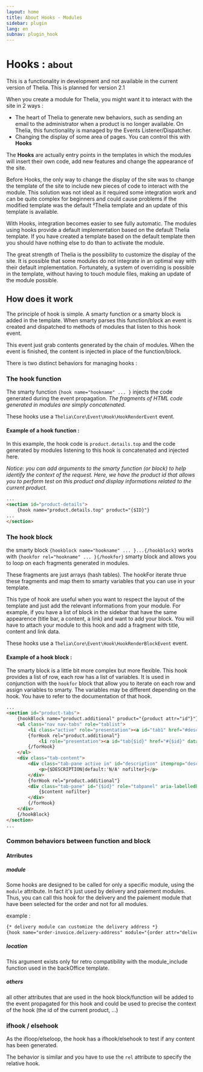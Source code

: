 ```yaml
---
layout: home
title: About Hooks - Modules
sidebar: plugin
lang: en
subnav: plugin_hook
---
```


<div class="page-header">
    <h1>Hooks : <small>about</small></h1>
</div>

<div class="alert alert-warning">
<p>This is a functionality in development and not available in the current version of Thelia. This is planned for version 2.1</p>
</div>

When you create a module for Thelia, you might want it to interact with the site in 2 ways :

- The heart of Thelia to generate new behaviors, such as sending an email to the administrator when a product is no longer available. On Thelia, this functionality is managed by the Events Listener/Dispatcher.
- Changing the display of some area of pages. You can control this with **Hooks**

The **Hooks** are actually entry points in the templates in which the modules will insert their own code, add new features and change the appearance of the site.

Before Hooks, the only way to change the display of the site was to change the template of the site to include new pieces of code to interact with the module.
This solution was not ideal as it required some integration work and can be quite complex for beginners and could cause problems if the modified template was the default ²Thelia template and an update of this template is available.

With Hooks, integration becomes easier to see fully automatic. The modules using hooks provide a default implementation based on the default Thelia template. If you have created a template based on the default template then you should have nothing else to do than to activate the module.

The great strength of Thelia is the possibility to customize the display of the site. It is possible that some modules do not integrate in an optimal way with their default implementation.
Fortunately, a system of overriding is possible in the template, without having to touch module files, making an update of the module possible.


## How does it work

The principle of hook is simple. A smarty function or a smarty block is added in the template. When smarty parses this function/block an event is created and dispatched to methods of modules that listen to this hook event.

This event just grab contents generated by the chain of modules. When the event is finished, the content is injected in place of the function/block.

There is two distinct behaviors for managing hooks : 

### The hook function

The smarty function ```{hook name="hookname" ... }``` injects the code generated during the event propagation. *The fragments of HTML code generated in modules are simply concatenated*. 

These hooks use a ```Thelia\Core\Event\Hook\HookRenderEvent``` event.

#### Example of a hook function :

In this example, the hook code is ```product.details.top``` and the code generated by modules listening to this hook is concatenated and injected here.

*Notice: you can add arguments to the smarty function (or block) to help identify the context of the request. Here, we have the product id that allows you to perform test on this product and display informations related to the current product.*

```html
...
<section id="product-details">
    {hook name="product.details.top" product="{$ID}"}
...
</section>
```

### The hook block

the smarty block ```{hookblock name="hookname" ... }...{/hookblock}``` works with ```{hookfor rel="hookname" ... }{/hookfor}``` smarty block and allows you to loop on each fragments generated in modules. 

These fragments are just arrays (hash tables). The hookFor iterate thrue these fragments and map them to smarty variables that you can use in your template.  

This type of hook are useful when you want to respect the layout of the template and just add the relevant informations from your module. For example, if you have a list of block in the sidebar that have the same appearence (title bar, a content, a link) and want to add your block. You will have to    attach your module to this hook and add a fragment with title, content and link data.

These hooks use a ```Thelia\Core\Event\Hook\HookRenderBlockEvent``` event.

#### Example of a hook block :

The smarty block is a little bit more complex but more flexible. This hook provides a list of row, each row has a list of variables. It is used in conjunction with the ```hookfor``` block that allow you to iterate on each row and assign variables to smarty. The variables may be different depending on the hook. You have to refer to the documentation of that hook.


```html
...
<section id="product-tabs">
    {hookBlock name="product.additional" product="{product attr="id"}"}
    <ul class="nav nav-tabs" role="tablist">
        <li class="active" role="presentation"><a id="tab1" href="#description" data-toggle="tab" role="tab">{intl l="Description"}</a></li>
        {forHook rel="product.additional"}
            <li role="presentation"><a id="tab{$id}" href="#{$id}" data-toggle="tab" role="tab">{$title}</a></li>
        {/forHook}
    </ul>
    <div class="tab-content">
        <div class="tab-pane active in" id="description" itemprop="description" role="tabpanel" aria-labelledby="tab1">
            <p>{$DESCRIPTION|default:'N/A' nofilter}</p>
        </div>
        {forHook rel="product.additional"}
        <div class="tab-pane" id="{$id}" role="tabpanel" aria-labelledby="tab{$id}">
            {$content nofilter}
        </div>
        {/forHook}
    </div>
    {/hookBlock}
</section>
...
```

### Common behaviors between function and block

#### Atrributes

##### module

Some hooks are designed to be called for only a specific module, using the `module` attribute. In fact it's just used by delivery and paiement modules. Thus, you can call this hook for the delivery and the paiement module that have been selected for the order and not for all modules.

example : 

```html
{* delivery module can customize the delivery address *}
{hook name="order-invoice.delivery-address" module="{order attr="delivery_module"}"}
```

##### location

This argument exists only for retro compatibility with the module_include function used in the backOffice template. 

##### others

all other attributes that are used in the hook block/function will be added to the event propagated for this hook and could be used to precise the context of the hook (the id of the current product, ...)

### ifhook / elsehook

As the ifloop/elseloop, the hook has a ifhook/elsehook to test if any content has been generated. 

The behavior is similar and you have to use the `rel` attribute to specify the relative hook.

